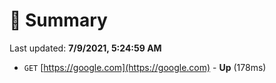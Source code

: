 # 📖 Summary
Last updated: **7/9/2021, 5:24:59 AM**

- `GET` [https://google.com](https://google.com) - **Up** (178ms)
